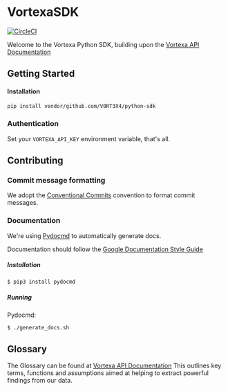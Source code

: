 # VortexaSDK

[![CircleCI](https://circleci.com/gh/V0RT3X4/python-sdk.svg?style=svg&circle-token=d19ee8fc3460b88b36afc28f86539a5f4057d021)](https://circleci.com/gh/V0RT3X4/python-sdk)

Welcome to the Vortexa Python SDK, building upon the [Vortexa API Documentation](https://docs.vortexa.com)


## Getting Started

#### Installation

```bash
pip install vendor/github.com/V0RT3X4/python-sdk
```

### Authentication

Set your `VORTEXA_API_KEY` environment variable, that's all.

## Contributing

### Commit message formatting
We adopt the [Conventional Commits](https://www.conventionalcommits.org) convention to format commit messages.


### Documentation
We're using [Pydocmd](https://github.com/NiklasRosenstein/pydoc-markdown)
to automatically generate docs.

Documentation should follow the [Google Documentation Style Guide](https://developers.google.com/style/api-reference-comments)

##### Installation
```bash
$ pip3 install pydocmd
```

##### Running

Pydocmd:
```bash
$ ./generate_docs.sh
```

## Glossary

The Glossary can be found at [Vortexa API Documentation](https://docs.vortexa.com)
This outlines key terms, functions and assumptions aimed at
helping to extract powerful findings from our data.

